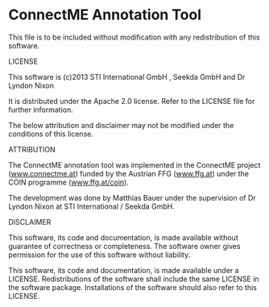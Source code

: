 ConnectME Annotation Tool
=========================

This file is to be included without modification with any redistribution of this software.

LICENSE

This software is (c)2013 STI International GmbH , Seekda GmbH and Dr Lyndon Nixon

It is distributed under the Apache 2.0 license. Refer to the LICENSE file for further information.

The below attribution and disclaimer may not be modified under the conditions of this license.

ATTRIBUTION

The ConnectME annotation tool was implemented in the ConnectME project (www.connectme.at) funded by the Austrian FFG (www.ffg.at) under the COIN programme (www.ffg.at/coin).

The development was done by Matthias Bauer under the supervision of Dr Lyndon Nixon at STI International / Seekda GmbH.

DISCLAIMER

This software, its code and documentation, is made available without guarantee of correctness or completeness. The software owner gives permission for the use of this software without liability.

This software, its code and documentation, is made available under a LICENSE. Redistributions of the software shall include the same LICENSE in the software package. Installations of the software should also refer to this LICENSE.


